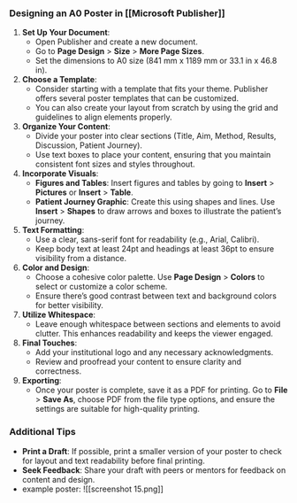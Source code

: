 ### Designing an A0 Poster in [[Microsoft Publisher]]
1. **Set Up Your Document**:
   - Open Publisher and create a new document.
   - Go to **Page Design** > **Size** > **More Page Sizes**.
   - Set the dimensions to A0 size (841 mm x 1189 mm or 33.1 in x 46.8 in).
2. **Choose a Template**:
   - Consider starting with a template that fits your theme. Publisher offers several poster templates that can be customized.
   - You can also create your layout from scratch by using the grid and guidelines to align elements properly.
3. **Organize Your Content**:
   - Divide your poster into clear sections (Title, Aim, Method, Results, Discussion, Patient Journey).
   - Use text boxes to place your content, ensuring that you maintain consistent font sizes and styles throughout.
4. **Incorporate Visuals**:
   - **Figures and Tables**: Insert figures and tables by going to **Insert** > **Pictures** or **Insert** > **Table**.
   - **Patient Journey Graphic**: Create this using shapes and lines. Use **Insert** > **Shapes** to draw arrows and boxes to illustrate the patient’s journey.
5. **Text Formatting**:
   - Use a clear, sans-serif font for readability (e.g., Arial, Calibri).
   - Keep body text at least 24pt and headings at least 36pt to ensure visibility from a distance.
6. **Color and Design**:
   - Choose a cohesive color palette. Use **Page Design** > **Colors** to select or customize a color scheme.
   - Ensure there’s good contrast between text and background colors for better visibility.
7. **Utilize Whitespace**:
   - Leave enough whitespace between sections and elements to avoid clutter. This enhances readability and keeps the viewer engaged.
8. **Final Touches**:
   - Add your institutional logo and any necessary acknowledgments.
   - Review and proofread your content to ensure clarity and correctness.
9. **Exporting**:
   - Once your poster is complete, save it as a PDF for printing. Go to **File** > **Save As**, choose PDF from the file type options, and ensure the settings are suitable for high-quality printing.
### Additional Tips
- **Print a Draft**: If possible, print a smaller version of your poster to check for layout and text readability before final printing.
- **Seek Feedback**: Share your draft with peers or mentors for feedback on content and design.
- example poster:
![[screenshot 15.png]]
